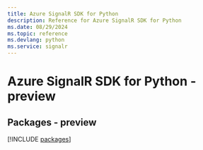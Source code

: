 ```yaml
---
title: Azure SignalR SDK for Python
description: Reference for Azure SignalR SDK for Python
ms.date: 08/29/2024
ms.topic: reference
ms.devlang: python
ms.service: signalr
---
```

# Azure SignalR SDK for Python - preview
## Packages - preview
[!INCLUDE [packages](signalr-index.md)]